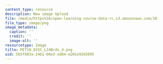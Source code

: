 ```yaml
---
content_type: resource
description: New image Upload
file: /media/https%3A/open-learning-course-data-rc.s3.amazonaws.com/18-02sc-multivariable-calculus-fall-2010/5b5f883a24b166e3ad84e201e9265995_MIT18_02SC_L24Brds_4.png
file_type: image/png
image_metadata:
  caption: ''
  credit: ''
  image-alt: ''
resourcetype: Image
title: MIT18_02SC_L24Brds_4.png
uid: 5b5f883a-24b1-66e3-ad84-e201e9265995
---
```

